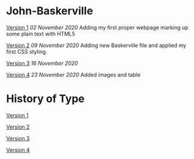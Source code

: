 # John-Baskerville

[Version 1](https://sarahcollinson.github.io/John-Baskerville/john_baskerville.html)
*02 November 2020*
Adding my first proper webpage marking up some plain text with HTML5

[Version 2](https://sarahcollinson.github.io/John-Baskerville/john_baskerville_two.html)
*09 November 2020*
Adding new Baskerville file and applied my first CSS styling.

[Version 3](https://sarahcollinson.github.io/John-Baskerville/john_baskerville_three.html)
*16 November 2020*


[Version 4](https://sarahcollinson.github.io/John-Baskerville/john_baskerville_four.html)
*23 November 2020*
Added images and table


History of Type
===============
[Version 1](https://sarahcollinson.github.io/John-Baskerville/history-1.html)

[Version 2](https://sarahcollinson.github.io/John-Baskerville/history-2.html)

[Version 3](https://sarahcollinson.github.io/John-Baskerville/history-3.html)

[Version 4](https://sarahcollinson.github.io/John-Baskerville/history-4.html)
